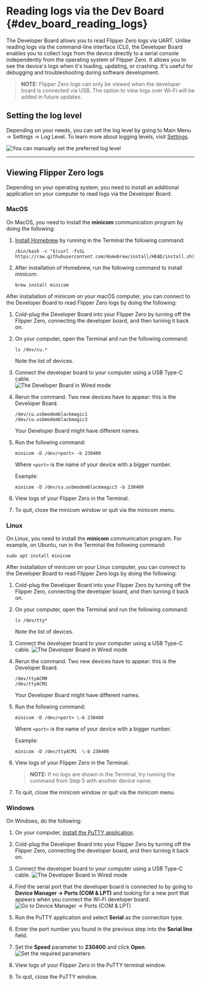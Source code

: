 # Reading logs via the Dev Board {#dev_board_reading_logs}

The Developer Board allows you to read Flipper Zero logs via UART. Unlike reading logs via the command-line interface (CLI), the Developer Board enables you to collect logs from the device directly to a serial console independently from the operating system of Flipper Zero. It allows you to see the device's logs when it's loading, updating, or crashing. It's useful for debugging and troubleshooting during software development.

> **NOTE:**  Flipper Zero logs can only be viewed when the developer board is connected via USB. The option to view logs over Wi-Fi will be added in future updates.

## Setting the log level

Depending on your needs, you can set the log level by going to Main Menu -> Settings -> Log Level. To learn more about logging levels, visit [Settings](https://docs.flipperzero.one/basics/settings#d5TAt).

![You can manually set the preferred log level](https://archbee-image-uploads.s3.amazonaws.com/3StCFqarJkJQZV-7N79yY/INzQMw8QUsG9PXi30WFS0_monosnap-miro-2023-07-11-13-29-47.jpg)

***

## Viewing Flipper Zero logs

Depending on your operating system, you need to install an additional application on your computer to read logs via the Developer Board:

### MacOS

On MacOS, you need to install the **minicom** communication program by doing the following:

1. [Install Homebrew](https://brew.sh/) by running in the Terminal the following command:

    ```text
    /bin/bash -c "$(curl -fsSL https://raw.githubusercontent.com/Homebrew/install/HEAD/install.sh)"
    ```

2. After installation of Homebrew, run the following command to install minicom:

    ```text
    brew install minicom
    ```

After installation of minicom on your macOS computer, you can connect to the Developer Board to read Flipper Zero logs by doing the following:

1. Cold-plug the Developer Board into your Flipper Zero by turning off the Flipper Zero, connecting the developer board, and then turning it back on.

2. On your computer, open the Terminal and run the following command:

    ```text
    ls /dev/cu.*
    ```

    Note the list of devices.

3. Connect the developer board to your computer using a USB Type-C cable.\
![The Developer Board in Wired mode](https://archbee-image-uploads.s3.amazonaws.com/3StCFqarJkJQZV-7N79yY/iPpsMt2-is4aIjiVeFu5t_hjxs2i1oovrnps74v5jgsimage.png)

4. Rerun the command. Two new devices have to appear: this is the Developer Board.

    ```text
    /dev/cu.usbmodemblackmagic1
    /dev/cu.usbmodemblackmagic3
    ```

    Your Developer Board might have different names.

5. Run the following command:

    ```text
    minicom -D /dev/<port> -b 230400
    ```

    Where `<port>` is the name of your device with a bigger number.

    Example:

    ```text
    minicom -D /dev/cu.usbmodemblackmagic3 -b 230400
    ```

6. View logs of your Flipper Zero in the Terminal.

7. To quit, close the minicom window or quit via the minicom menu.

### Linux

On Linux, you need to install the **minicom** communication program. For example, on Ubuntu, run in the Terminal the following command:

```text
sudo apt install minicom
```

After installation of minicom on your Linux computer, you can connect to the Developer Board to read Flipper Zero logs by doing the following:

1. Cold-plug the Developer Board into your Flipper Zero by turning off the Flipper Zero, connecting the developer board, and then turning it back on.

2. On your computer, open the Terminal and run the following command:

    ```text
    ls /dev/tty*
    ```

    Note the list of devices.

3. Connect the developer board to your computer using a USB Type-C cable.
![The Developer Board in Wired mode](https://archbee-image-uploads.s3.amazonaws.com/3StCFqarJkJQZV-7N79yY/iPpsMt2-is4aIjiVeFu5t_hjxs2i1oovrnps74v5jgsimage.png)

4. Rerun the command. Two new devices have to appear: this is the Developer Board.

    ```text
    /dev/ttyACM0
    /dev/ttyACM1
    ```

    Your Developer Board might have different names.

5. Run the following command:

    ```text
    minicom -D /dev/<port> \-b 230400
    ```

    Where `<port>` is the name of your device with a bigger number.

    Example:

    ```text
    minicom -D /dev/ttyACM1  \-b 230400
    ```

6. View logs of your Flipper Zero in the Terminal.

   > **NOTE:**  If no logs are shown in the Terminal, try running the command from Step 5 with another device name.

7. To quit, close the minicom window or quit via the minicom menu.

### Windows

On Windows, do the following:

1. On your computer, [install the PuTTY application](https://www.chiark.greenend.org.uk/\~sgtatham/putty/latest.html).

2. Cold-plug the Developer Board into your Flipper Zero by turning off the Flipper Zero, connecting the developer board, and then turning it back on.

3. Connect the developer board to your computer using a USB Type-C cable.
![The Developer Board in Wired mode](https://archbee-image-uploads.s3.amazonaws.com/3StCFqarJkJQZV-7N79yY/iPpsMt2-is4aIjiVeFu5t_hjxs2i1oovrnps74v5jgsimage.png)

4. Find the serial port that the developer board is connected to by going to **Device Manager -> Ports (COM & LPT)** and looking for a new port that appears when you connect the Wi-Fi developer board.
![Go to Device Manager -> Ports (COM & LPT)](https://archbee-image-uploads.s3.amazonaws.com/3StCFqarJkJQZV-7N79yY/KKLQJK1lvqmI5iab3d__C_image.png)

5. Run the PuTTY application and select **Serial** as the connection type.

6. Enter the port number you found in the previous step into the **Serial line** field.

7. Set the **Speed** parameter to **230400** and click **Open**.
![Set the required parameters](https://archbee-image-uploads.s3.amazonaws.com/3StCFqarJkJQZV-7N79yY/ROBSJyfQ_CXiy4GUZcPbs_monosnap-miro-2023-07-12-13-56-47.jpg)

8. View logs of your Flipper Zero in the PuTTY terminal window.

9. To quit, close the PuTTY window.
